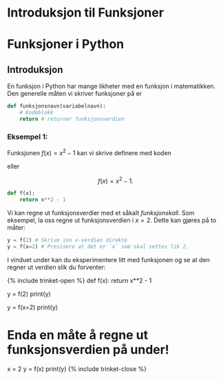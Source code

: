 # Introduksjon til Funksjoner

# Funksjoner i Python


## Introduksjon

En funksjon i Python har mange likheter med en funksjon i matematikken. Den generelle måten vi skriver funksjoner på er

```python
def funksjonsnavn(variabelnavn):
    # Kodeblokk
    return # returner funksjonsverdien
```

### Eksempel 1:

Funksjonen $f(x) = x^2 - 1$ kan vi skrive definere med koden

eller 

$$
f(x) = x^2 - 1.
$$

```python
def f(x):
    return x**2 - 1
```

Vi kan regne ut funksjonsverdier med et såkalt *funksjonskall*. Som eksempel, la oss regne ut funksjonsverdien i $x = 2$. Dette kan gjøres på to måter:

```python
y = f(2) # Skrive inn x-verdien direkte
y = f(x=2) # Presisere at det er `x` som skal settes lik 2.
```

I vinduet under kan du eksperimentere litt med funksjonen og se at den regner ut verdien slik du forventer:

{% include trinket-open %}
def f(x):
    return x**2 - 1

y = f(2)
print(y)

y = f(x=2)
print(y)

# Enda en måte å regne ut funksjonsverdien på under!
x = 2
y = f(x)
print(y)
{% include trinket-close %}